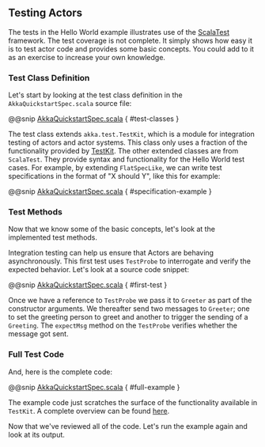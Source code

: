 ## Testing Actors
 
The tests in the Hello World example illustrates use of the [ScalaTest](http://www.scalatest.org/) framework. The test coverage is not complete. It simply shows how easy it is to test actor code and provides some basic concepts. You could add to it as an exercise to increase your own knowledge.  

### Test Class Definition
  
Let's start by looking at the test class definition in the `AkkaQuickstartSpec.scala` source file:
 
@@snip [AkkaQuickstartSpec.scala]($g8srctest$/scala/com/lightbend/akka/sample/AkkaQuickstartSpec.scala) { #test-classes }
 
The test class extends `akka.test.TestKit`, which is a module for integration testing of actors and actor systems. This class only uses a fraction of the functionality provided by [TestKit](http://doc.akka.io/docs/akka/2.5/scala/testing.html). The other extended classes are from `ScalaTest`. They provide syntax and functionality for the Hello World test cases. For example,  by extending `FlatSpecLike`, we can write test specifications in the format of "X should Y", like this for example:
 
@@snip [AkkaQuickstartSpec.scala]($g8srctest$/scala/com/lightbend/akka/sample/AkkaQuickstartSpec.scala) { #specification-example }
 
### Test Methods

Now that we know some of the basic concepts, let's look at the implemented test methods.
 
Integration testing can help us ensure that Actors are behaving asynchronously. This first test uses `TestProbe` to interrogate and verify the expected behavior. Let's look at a source code snippet:
 
@@snip [AkkaQuickstartSpec.scala]($g8srctest$/scala/com/lightbend/akka/sample/AkkaQuickstartSpec.scala) { #first-test }
 
Once we have a reference to  `TestProbe` we pass it to `Greeter` as part of the constructor arguments. We thereafter send two messages to `Greeter`; one to set the greeting person to greet and another to trigger the sending of a `Greeting`. The `expectMsg` method on the `TestProbe` verifies whether the message got sent. 
 
### Full Test Code
 
And, here is the complete code:
 
@@snip [AkkaQuickstartSpec.scala]($g8srctest$/scala/com/lightbend/akka/sample/AkkaQuickstartSpec.scala) { #full-example }
 
The example code just scratches the surface of the functionality available in `TestKit`. A complete overview can be found [here](http://doc.akka.io/docs/akka/2.5/scala/testing.html).
 
Now that we've reviewed all of the code. Let's run the example again and look at its output.
